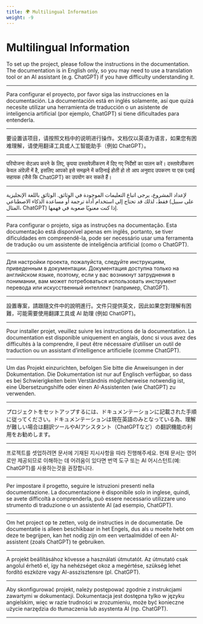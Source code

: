 ```yaml
---
title: 🌍 Multilingual Information
weight: -9
---
```

# Multilingual Information
To set up the project, please follow the instructions in the documentation. The documentation is in English only, so you may need to use a translation tool or an AI assistant (e.g. ChatGPT) if you have difficulty understanding it.

---

Para configurar el proyecto, por favor siga las instrucciones en la documentación. La documentación está en inglés solamente, así que quizá necesite utilizar una herramienta de traducción o un asistente de inteligencia artificial (por ejemplo, ChatGPT) si tiene dificultades para entenderla.

---

要设置该项目，请按照文档中的说明进行操作。文档仅以英语为语言，如果您有困难理解，请使用翻译工具或人工智能助手（例如 ChatGPT）。

---

परियोजना सेटअप करने के लिए, कृपया दस्तावेज़ीकरण में दिए गए निर्देशों का पालन करें। दस्तावेज़ीकरण केवल अंग्रेज़ी में है, इसलिए आपको इसे समझने में कठिनाई होती हो तो आप अनुवाद उपकरण या एक एआई सहायक (जैसे कि ChatGPT) का उपयोग कर सकते हैं।

---

 لإعداد المشروع، يرجى اتباع التعليمات الموجودة في الوثائق. الوثائق باللغة الإنجليزية فقط، لذلك قد تحتاج إلى استخدام أداة ترجمة أو مساعدة الذكاء الاصطناعي (على سبيل المثال، ChatGPT) إذا كنت معنويًا صعوبة في فهمها.

---

Para configurar o projeto, siga as instruções na documentação. Esta documentação está disponível apenas em inglês, portanto, se tiver dificuldades em compreendê-la, pode ser necessário usar uma ferramenta de tradução ou um assistente de inteligência artificial (como o ChatGPT).

---

Для настройки проекта, пожалуйста, следуйте инструкциям, приведенным в документации. Документация доступна только на английском языке, поэтому, если у вас возникнут затруднения в понимании, вам может потребоваться использовать инструмент перевода или искусственный интеллект (например, ChatGPT).

---

設置專案，請跟隨文件中的說明進行。文件只提供英文，因此如果您對理解有困難，可能需要使用翻譯工具或 AI 助理 (例如 ChatGPT)。

---

Pour installer projet, veuillez suivre les instructions de la documentation. La documentation est disponible uniquement en anglais, donc si vous avez des difficultés à la comprendre, il peut être nécessaire d’utiliser un outil de traduction ou un assistant d’intelligence artificielle (comme ChatGPT).

---

Um das Projekt einzurichten, befolgen Sie bitte die Anweisungen in der Dokumentation. Die Dokumentation ist nur auf Englisch verfügbar, so dass es bei Schwierigkeiten beim Verständnis möglicherweise notwendig ist, eine Übersetzungshilfe oder einen AI-Assistenten (wie ChatGPT) zu verwenden.

---

プロジェクトをセットアップするには、ドキュメンテーションに記載された手順に従ってください。ドキュメンテーションは現在英語のみとなっている為、理解が難しい場合は翻訳ツールやAIアシスタント（ChatGPTなど）の翻訳機能の利用をお勧めします。

---

프로젝트를 셋업하려면 문서에 기재된 지시사항을 따라 진행해주세요. 현재 문서는 영어로만 제공되므로 이해하는 데 어려움이 있다면 번역 도구 또는 AI 어시스턴트(예: ChatGPT)를 사용하는것을 권장합니다.

---

Per impostare il progetto, seguire le istruzioni presenti nella documentazione. La documentazione è disponibile solo in inglese, quindi, se avete difficoltà a comprenderla, può essere necessario utilizzare uno strumento di traduzione o un assistente AI (ad esempio, ChatGPT).

---

Om het project op te zetten, volg de instructies in de documentatie. De documentatie is alleen beschikbaar in het Engels, dus als u moeite hebt om deze te begrijpen, kan het nodig zijn om een vertaalmiddel of een AI-assistent (zoals ChatGPT) te gebruiken.

---

A projekt beállításához kövesse a használati útmutatót. Az útmutató csak angolul érhető el, így ha nehézséget okoz a megértése, szükség lehet fordító eszközre vagy AI-asszisztensre (pl. ChatGPT).

---

Aby skonfigurować projekt, należy postępować zgodnie z instrukcjami zawartymi w dokumentacji. Dokumentacja jest dostępna tylko w języku angielskim, więc w razie trudności w zrozumieniu, może być konieczne użycie narzędzia do tłumaczenia lub asystenta AI (np. ChatGPT).

---
